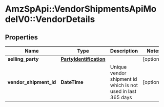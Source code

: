 # AmzSpApi::VendorShipmentsApiModelV0::VendorDetails

## Properties
Name | Type | Description | Notes
------------ | ------------- | ------------- | -------------
**selling_party** | [**PartyIdentification**](PartyIdentification.md) |  | [optional] 
**vendor_shipment_id** | **DateTime** | Unique vendor shipment id which is not used in last 365 days | [optional] 

